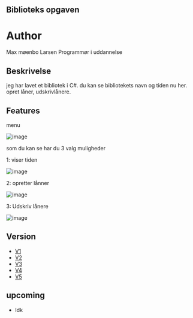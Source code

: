 ## Biblioteks opgaven


# Author
Max møenbo Larsen
Programmør i uddannelse


## Beskrivelse
jeg har lavet et bibliotek i C#.
du kan se bibliotekets navn og tiden nu her. 
opret låner, udskrivlånere.


## Features

menu

![image](https://user-images.githubusercontent.com/69219123/171060520-a5a8b157-4e47-4105-8384-d5c785740763.png)

som du kan se har du 3 valg muligheder

1: viser tiden 

![image](https://user-images.githubusercontent.com/69219123/171060835-caa88b9b-f667-4bc4-ac70-83118afa8f10.png)

2: opretter lånner

![image](https://user-images.githubusercontent.com/69219123/171060896-36c6a887-5331-46b3-94cf-e63af09d024c.png)

3: Udskriv lånere

![image](https://user-images.githubusercontent.com/69219123/171060956-3d50aa0d-a600-4540-bb5b-de2a08a1fbfa.png)


## Version

* [V1](https://github.com/failbreak/Biblioteket/tree/Version1)
* [V2](https://github.com/failbreak/Biblioteket/tree/Version2)
* [V3](https://github.com/failbreak/Biblioteket/tree/Version3)
* [V4](https://github.com/failbreak/Biblioteket/tree/version4)
* [V5](https://github.com/failbreak/Biblioteket/tree/version5)


## upcoming

* Idk
